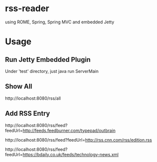 # rss-reader
using ROME, Spring, Spring MVC and embedded Jetty

# Usage
## Run Jetty Embedded Plugin
Under 'test' directory, just java run ServerMain

## Show All
http://localhost:8080/rss/all

## Add RSS Entry
http://localhost:8080/rss/feed?feedUrl=http://feeds.feedburner.com/typepad/outbrain

http://localhost:8080/rss/feed?feedUrl=http://rss.cnn.com/rss/edition.rss

http://localhost:8080/rss/feed?feedUrl=https://bdaily.co.uk/feeds/technology-news.xml

